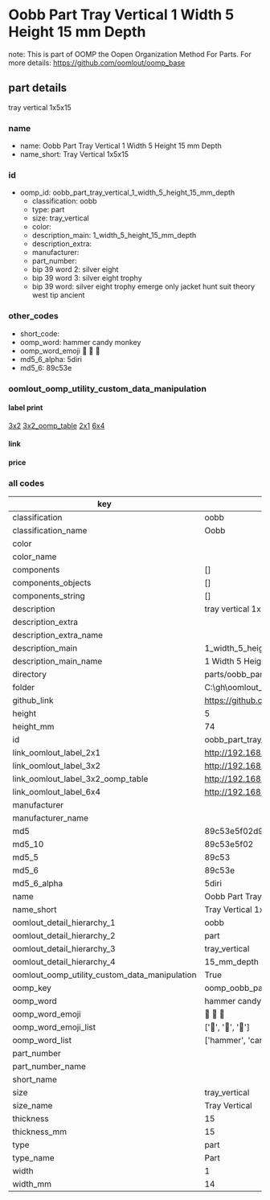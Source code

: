 # Oobb Part Tray Vertical 1 Width 5 Height 15 mm Depth  

note: This is part of OOMP the Oopen Organization Method For Parts. For more details: https://github.com/oomlout/oomp_base

##  part details
  



tray vertical 1x5x15



### name
* name: Oobb Part Tray Vertical 1 Width 5 Height 15 mm Depth
* name_short: Tray Vertical 1x5x15 
### id
* oomp_id: oobb_part_tray_vertical_1_width_5_height_15_mm_depth
  * classification: oobb
  * type: part
  * size: tray_vertical
  * color: 
  * description_main: 1_width_5_height_15_mm_depth
  * description_extra: 
  * manufacturer: 
  * part_number: 
  * bip 39 word 2: silver eight
  * bip 39 word 3: silver eight trophy
  * bip 39 word: silver eight trophy emerge only jacket hunt suit theory west tip ancient

### other_codes
* short_code: 
* oomp_word: hammer candy monkey
* oomp_word_emoji :hammer: :candy: :monkey:
* md5_6_alpha: 5diri
* md5_6: 89c53e






### oomlout_oomp_utility_custom_data_manipulation
#### label print
[3x2](http://192.168.1.245:1112/?label=oomp%205diri)
[3x2_oomp_table](http://192.168.1.108:1112/?label=oomp%205diri)
[2x1](http://192.168.1.242:1112/?label=oomp%205diri)
[6x4](http://192.168.1.55:1112/?label=oomp%205diri)    

#### link

                              

#### price







### all codes 
| key | value |  
| --- | --- |  
| classification | oobb |  
| classification_name | Oobb |  
| color |  |  
| color_name |  |  
| components | [] |  
| components_objects | [] |  
| components_string | [] |  
| description | tray vertical 1x5x15 |  
| description_extra |  |  
| description_extra_name |  |  
| description_main | 1_width_5_height_15_mm_depth |  
| description_main_name | 1 Width 5 Height 15 mm Depth |  
| directory | parts/oobb_part_tray_vertical_1_width_5_height_15_mm_depth |  
| folder | C:\gh\oomlout_oobb_version_4_generated_parts\parts\oobb_part_tray_vertical_1_width_5_height_15_mm_depth |  
| github_link | https://github.com/oomlout/oomlout_oomp_part_src/tree/main/parts/oobb_part_tray_vertical_1_width_5_height_15_mm_depth |  
| height | 5 |  
| height_mm | 74 |  
| id | oobb_part_tray_vertical_1_width_5_height_15_mm_depth |  
| link_oomlout_label_2x1 | http://192.168.1.242:1112/?label=oomp%205diri |  
| link_oomlout_label_3x2 | http://192.168.1.245:1112/?label=oomp%205diri |  
| link_oomlout_label_3x2_oomp_table | http://192.168.1.108:1112/?label=oomp%205diri |  
| link_oomlout_label_6x4 | http://192.168.1.55:1112/?label=oomp%205diri |  
| manufacturer |  |  
| manufacturer_name |  |  
| md5 | 89c53e5f02d90deddc4d848bd1d1be46 |  
| md5_10 | 89c53e5f02 |  
| md5_5 | 89c53 |  
| md5_6 | 89c53e |  
| md5_6_alpha | 5diri |  
| name | Oobb Part Tray Vertical 1 Width 5 Height 15 mm Depth |  
| name_short | Tray Vertical 1x5x15  |  
| oomlout_detail_hierarchy_1 | oobb |  
| oomlout_detail_hierarchy_2 | part |  
| oomlout_detail_hierarchy_3 | tray_vertical |  
| oomlout_detail_hierarchy_4 | 15_mm_depth |  
| oomlout_oomp_utility_custom_data_manipulation | True |  
| oomp_key | oomp_oobb_part_tray_vertical_1_width_5_height_15_mm_depth |  
| oomp_word | hammer candy monkey |  
| oomp_word_emoji | :hammer: :candy: :monkey: |  
| oomp_word_emoji_list | [':hammer:', ':candy:', ':monkey:'] |  
| oomp_word_list | ['hammer', 'candy', 'monkey'] |  
| part_number |  |  
| part_number_name |  |  
| short_name |  |  
| size | tray_vertical |  
| size_name | Tray Vertical |  
| thickness | 15 |  
| thickness_mm | 15 |  
| type | part |  
| type_name | Part |  
| width | 1 |  
| width_mm | 14 |  
